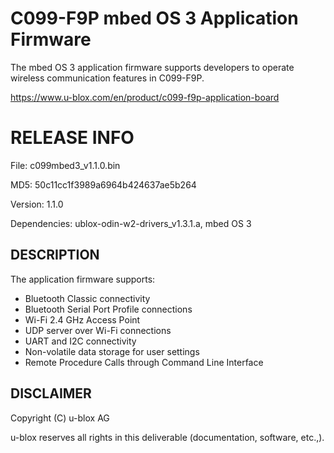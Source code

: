 # C099-F9P mbed OS 3 Application Firmware
The mbed OS 3 application firmware supports developers to operate wireless communication features in C099-F9P.

https://www.u-blox.com/en/product/c099-f9p-application-board

# RELEASE INFO
File: c099mbed3_v1.1.0.bin

MD5: 50c11cc1f3989a6964b424637ae5b264 

Version: 1.1.0

Dependencies: ublox-odin-w2-drivers_v1.3.1.a, mbed OS 3

## DESCRIPTION
The application firmware supports:

- Bluetooth Classic connectivity 
- Bluetooth Serial Port Profile connections
- Wi-Fi 2.4 GHz Access Point
- UDP server over Wi-Fi connections
- UART and I2C connectivity
- Non-volatile data storage for user settings
- Remote Procedure Calls through Command Line Interface

## DISCLAIMER
Copyright (C) u-blox AG

u-blox reserves all rights in this deliverable (documentation, software, etc.,).
